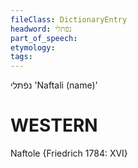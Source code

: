 ```yaml
---
fileClass: DictionaryEntry
headword: נפֿתּלי
part_of_speech: 
etymology: 
tags: 
---
```

נפֿתּלי
'Naftali (name)'

WESTERN
========

Naftole {Friedrich 1784: XVI}